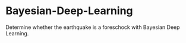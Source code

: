 # Bayesian-Deep-Learning
Determine whether the earthquake is a foreschock with Bayesian Deep Learning.
